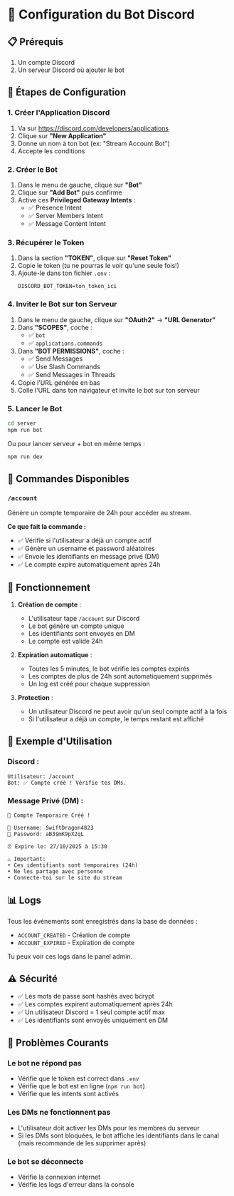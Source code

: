 # 🤖 Configuration du Bot Discord

## 📋 Prérequis

1. Un compte Discord
2. Un serveur Discord où ajouter le bot

## 🚀 Étapes de Configuration

### 1. Créer l'Application Discord

1. Va sur https://discord.com/developers/applications
2. Clique sur **"New Application"**
3. Donne un nom à ton bot (ex: "Stream Account Bot")
4. Accepte les conditions

### 2. Créer le Bot

1. Dans le menu de gauche, clique sur **"Bot"**
2. Clique sur **"Add Bot"** puis confirme
3. Active ces **Privileged Gateway Intents** :
   - ✅ Presence Intent
   - ✅ Server Members Intent
   - ✅ Message Content Intent

### 3. Récupérer le Token

1. Dans la section **"TOKEN"**, clique sur **"Reset Token"**
2. Copie le token (tu ne pourras le voir qu'une seule fois!)
3. Ajoute-le dans ton fichier `.env` :
   ```
   DISCORD_BOT_TOKEN=ton_token_ici
   ```

### 4. Inviter le Bot sur ton Serveur

1. Dans le menu de gauche, clique sur **"OAuth2"** → **"URL Generator"**
2. Dans **"SCOPES"**, coche :
   - ✅ `bot`
   - ✅ `applications.commands`
3. Dans **"BOT PERMISSIONS"**, coche :
   - ✅ Send Messages
   - ✅ Use Slash Commands
   - ✅ Send Messages in Threads
4. Copie l'URL générée en bas
5. Colle l'URL dans ton navigateur et invite le bot sur ton serveur

### 5. Lancer le Bot

```bash
cd server
npm run bot
```

Ou pour lancer serveur + bot en même temps :
```bash
npm run dev
```

## 📝 Commandes Disponibles

### `/account`
Génère un compte temporaire de 24h pour accéder au stream.

**Ce que fait la commande :**
- ✅ Vérifie si l'utilisateur a déjà un compte actif
- ✅ Génère un username et password aléatoires
- ✅ Envoie les identifiants en message privé (DM)
- ✅ Le compte expire automatiquement après 24h

## 🔄 Fonctionnement

1. **Création de compte** :
   - L'utilisateur tape `/account` sur Discord
   - Le bot génère un compte unique
   - Les identifiants sont envoyés en DM
   - Le compte est valide 24h

2. **Expiration automatique** :
   - Toutes les 5 minutes, le bot vérifie les comptes expirés
   - Les comptes de plus de 24h sont automatiquement supprimés
   - Un log est créé pour chaque suppression

3. **Protection** :
   - Un utilisateur Discord ne peut avoir qu'un seul compte actif à la fois
   - Si l'utilisateur a déjà un compte, le temps restant est affiché

## 🎯 Exemple d'Utilisation

### Discord :
```
Utilisateur: /account
Bot: ✅ Compte créé ! Vérifie tes DMs.
```

### Message Privé (DM) :
```
🎉 Compte Temporaire Créé !

👤 Username: SwiftDragon4823
🔑 Password: aB3$mK9pX2qL

⏰ Expire le: 27/10/2025 à 15:30

⚠️ Important:
• Ces identifiants sont temporaires (24h)
• Ne les partage avec personne
• Connecte-toi sur le site du stream
```

## 📊 Logs

Tous les événements sont enregistrés dans la base de données :
- `ACCOUNT_CREATED` - Création de compte
- `ACCOUNT_EXPIRED` - Expiration de compte

Tu peux voir ces logs dans le panel admin.

## ⚠️ Sécurité

- ✅ Les mots de passe sont hashés avec bcrypt
- ✅ Les comptes expirent automatiquement après 24h
- ✅ Un utilisateur Discord = 1 seul compte actif max
- ✅ Les identifiants sont envoyés uniquement en DM

## 🐛 Problèmes Courants

### Le bot ne répond pas
- Vérifie que le token est correct dans `.env`
- Vérifie que le bot est en ligne (`npm run bot`)
- Vérifie que les intents sont activés

### Les DMs ne fonctionnent pas
- L'utilisateur doit activer les DMs pour les membres du serveur
- Si les DMs sont bloquées, le bot affiche les identifiants dans le canal (mais recommande de les supprimer après)

### Le bot se déconnecte
- Vérifie la connexion internet
- Vérifie les logs d'erreur dans la console
